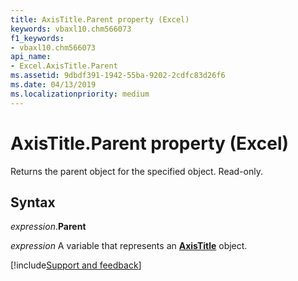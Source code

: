```yaml
---
title: AxisTitle.Parent property (Excel)
keywords: vbaxl10.chm566073
f1_keywords:
- vbaxl10.chm566073
api_name:
- Excel.AxisTitle.Parent
ms.assetid: 9dbdf391-1942-55ba-9202-2cdfc83d26f6
ms.date: 04/13/2019
ms.localizationpriority: medium
---
```



# AxisTitle.Parent property (Excel)

Returns the parent object for the specified object. Read-only.


## Syntax

_expression_.**Parent**

_expression_ A variable that represents an **[AxisTitle](Excel.AxisTitle(object).md)** object.




[!include[Support and feedback](~/includes/feedback-boilerplate.md)]